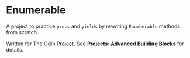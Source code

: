# Enumerable

A project to practice `procs` and `yields` by rewriting `Enumberable` methods from scratch.

Written for [The Odin Project](http://www.theodinproject.com/). See **[Projects: Advanced Building Blocks](http://www.theodinproject.com/ruby-programming/advanced-building-blocks)** for details.
